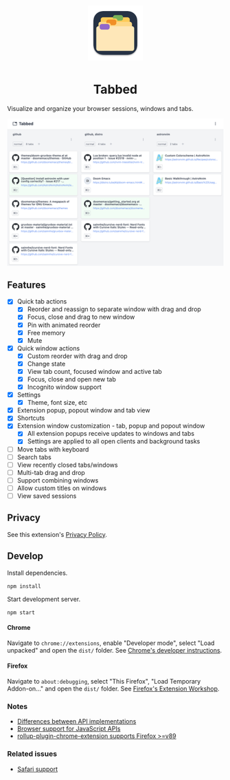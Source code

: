 <p align="center">
  <img width="128" src="./assets/icon.png" style="padding:0.5rem;">
</p>

<h1 align="center">Tabbed</h1>

Visualize and organize your browser sessions, windows and tabs.

![app screenshot of window columns with tabs](./assets/screenshot.png)

## Features

- [x] Quick tab actions
  - [x] Reorder and reassign to separate window with drag and drop
  - [x] Focus, close and drag to new window
  - [x] Pin with animated reorder
  - [x] Free memory
  - [x] Mute
- [x] Quick window actions
  - [x] Custom reorder with drag and drop
  - [x] Change state
  - [x] View tab count, focused window and active tab
  - [x] Focus, close and open new tab
  - [x] Incognito window support
- [x] Settings
  - [x] Theme, font size, etc
- [x] Extension popup, popout window and tab view
- [x] Shortcuts
- [x] Extension window customization - tab, popup and popout window
  - [x] All extension popups receive updates to windows and tabs
  - [x] Settings are applied to all open clients and background tasks
- [ ] Move tabs with keyboard
- [ ] Search tabs
- [ ] View recently closed tabs/windows
- [ ] Multi-tab drag and drop
- [ ] Support combining windows
- [ ] Allow custom titles on windows
- [ ] View saved sessions

## Privacy

See this extension's [Privacy Policy](./PRIVACYPOLICY.md).

## Develop

Install dependencies.

```
npm install
```

Start development server.

```
npm start
```

#### Chrome

Navigate to `chrome://extensions`, enable "Developer mode", select "Load unpacked" and open the `dist/` folder. See [Chrome's developer instructions](https://developer.chrome.com/docs/extensions/mv3/getstarted/).

#### Firefox

Navigate to `about:debugging`, select "This Firefox", "Load Temporary Addon-on..." and open the `dist/` folder. See [Firefox's Extension Workshop](https://extensionworkshop.com/documentation/develop/temporary-installation-in-firefox/).

### Notes

- [Differences between API implementations](https://developer.mozilla.org/en-US/docs/Mozilla/Add-ons/WebExtensions/Differences_between_API_implementations)
- [Browser support for JavaScript APIs](https://developer.mozilla.org/en-US/docs/Mozilla/Add-ons/WebExtensions/Browser_support_for_JavaScript_APIs)
- [rollup-plugin-chrome-extension supports Firefox >=v89](https://github.com/extend-chrome/rollup-plugin-chrome-extension#%EF%B8%8F-what-about-firefox-support)

### Related issues

- [Safari support](https://github.com/mozilla/webextension-polyfill/issues/234)

<!--
TODO:
combine windows
combine tabs - turn into group?
animate slide to previous history sessions https://www.framer.com/docs/examples/
copy to clipboard https://github.com/chakra-ui/chakra-ui/blob/main/packages/hooks/src/use-clipboard.ts
tree shake unused icons (see build/media)
preview tab with captureTab ? https://developer.mozilla.org/en-US/docs/Mozilla/Add-ons/WebExtensions/API/tabs/captureTab
 -->

<!--
https://github.com/atlassian/react-beautiful-dnd/blob/master/stories/src/interactive-elements/interactive-elements-app.jsx
https://github.com/atlassian/react-beautiful-dnd/blob/master/stories/src/board/board.jsx
https://github.com/atlassian/react-beautiful-dnd/blob/master/stories/src/board/column.jsx
https://github.com/atlassian/react-beautiful-dnd/blob/master/stories/src/primatives/quote-list.jsx
-->
